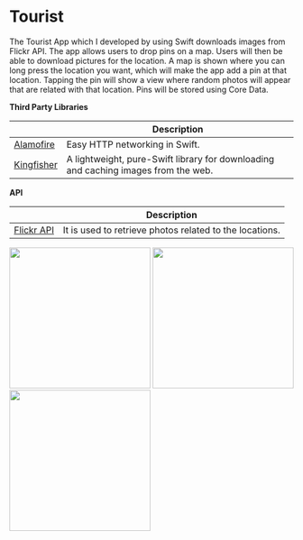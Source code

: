 # Tourist 

The Tourist App which I developed by using Swift downloads images from Flickr API. The app allows users to drop pins on a map. Users will then be able to download pictures for the location.
A map is shown where you can long press the location you want, which will make the app add a pin at that location. Tapping the pin will show a view where random photos will appear that are related with that location. Pins will be stored using Core Data.


**Third Party Libraries**

|   | Description |
| ------------- | ------------- |
| [Alamofire](https://github.com/Alamofire/Alamofire)     | Easy HTTP networking in Swift.                                                      |
| [Kingfisher](https://github.com/onevcat/Kingfisher)  | A lightweight, pure-Swift library for downloading and caching images from the web.  |

**API**

|   | Description |
| ------------- | ------------- |
| [Flickr API](https://www.flickr.com/services/api/)    | It is used to retrieve photos related to the locations.   |


<img src="https://user-images.githubusercontent.com/47485181/86127720-073ff600-bae9-11ea-974b-05ee138c01a0.png" width ="250" />   <img src="https://user-images.githubusercontent.com/47485181/86127731-09a25000-bae9-11ea-88b0-49c9e1bff9fd.png" width ="250" />   <img src="https://user-images.githubusercontent.com/47485181/86127740-0c9d4080-bae9-11ea-93ba-572da78c214e.png" width ="250" />


